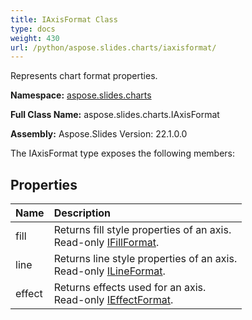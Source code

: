 ```yaml
---
title: IAxisFormat Class
type: docs
weight: 430
url: /python/aspose.slides.charts/iaxisformat/
---
```


Represents chart format properties.

**Namespace:** [aspose.slides.charts](/python/aspose.slides.charts/)

**Full Class Name:** aspose.slides.charts.IAxisFormat

**Assembly:**  Aspose.Slides Version: 22.1.0.0

The IAxisFormat type exposes the following members:
## **Properties**
|**Name**|**Description**|
| :- | :- |
|fill|Returns fill style properties of an axis.<br/>            Read-only [IFillFormat](/python/aspose.slides/ifillformat/).|
|line|Returns line style properties of an axis.<br/>            Read-only [ILineFormat](/python/aspose.slides/ilineformat/).|
|effect|Returns effects used for an axis.<br/>            Read-only [IEffectFormat](/python/aspose.slides/ieffectformat/).|
